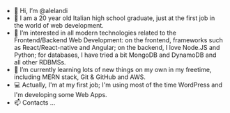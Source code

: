 - 👋 Hi, I’m @alelandi
- 🤵 I am a 20 year old Italian high school graduate, just at the first job in the world of web development.
- 👀 I’m interested in all modern technologies related to the Frontend/Backend Web Development:
  on the frontend, frameworks such as React/React-native and Angular;
  on the backend, I love Node.JS and Python;
  for databases, I have tried a bit MongoDB and DynamoDB and all other RDBMSs.
- 🌱 I’m currently learning lots of new things on my own in my freetime, including MERN stack, Git & GitHub and AWS.
- 💻 Actually, I'm at my first job; I'm using most of the time WordPress and I'm developing some Web Apps.
- 📫 Contacts ...
